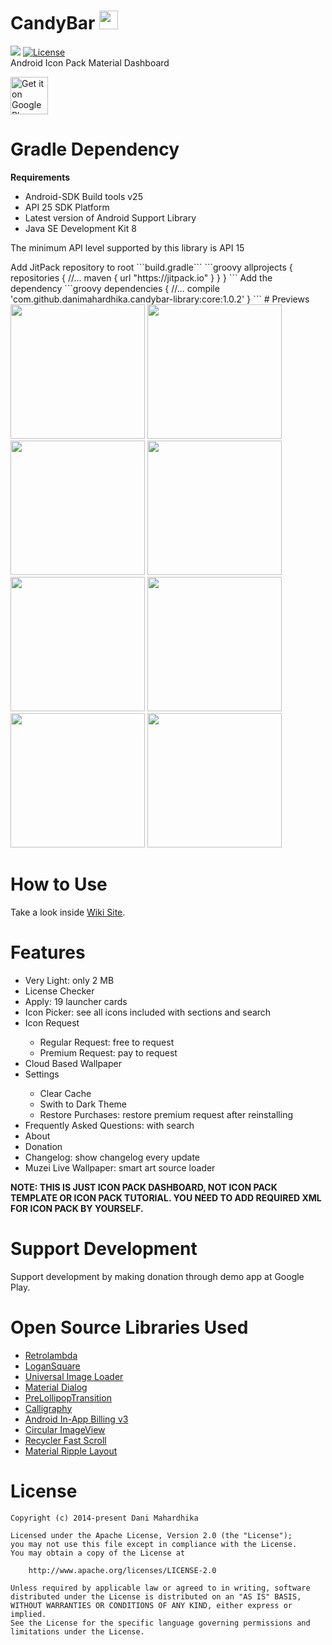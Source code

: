 # CandyBar <img src="https://drive.google.com/uc?id=0B0f4ypHfNKm5b0w5SklmMldvajg" width="30">
[![](https://jitpack.io/v/danimahardhika/candybar-library.svg)](https://jitpack.io/#danimahardhika/candybar-library) [![License](https://img.shields.io/badge/License-Apache%202.0-blue.svg)](https://opensource.org/licenses/Apache-2.0)
<br>Android Icon Pack Material Dashboard
<p><a href="https://play.google.com/store/apps/details?id=com.material.dashboard.candybar.demo">
<img alt="Get it on Google Play" src="https://camo.githubusercontent.com/bdaf711a93d64d0bb5e5abfc346a8b84ea47f164/68747470733a2f2f706c61792e676f6f676c652e636f6d2f696e746c2f656e5f75732f6261646765732f696d616765732f67656e657269632f656e2d706c61792d62616467652e706e67" height="60" data-canonical-src="https://play.google.com/intl/en_us/badges/images/generic/en_badge_web_generic.png" style="max-width:100%;">
</a></p>

# Gradle Dependency
**Requirements**
<ul>
<li>Android-SDK Build tools v25</li>
<li>API 25 SDK Platform</li>
<li>Latest version of Android Support Library</li>
<li>Java SE Development Kit 8</li>
</ul>
<p>The minimum API level supported by this library is API 15</p>
Add JitPack repository to root ```build.gradle```
```groovy
allprojects {
    repositories {
        //...
        maven { url "https://jitpack.io" }
    }
}
```
Add the dependency
```groovy
dependencies {
    //...
    compile 'com.github.danimahardhika.candybar-library:core:1.0.2'
}
```
# Previews
<img src="https://raw.githubusercontent.com/danimahardhika/candybar-library/master/screenshots/home.jpg" width="215">
<img src="https://raw.githubusercontent.com/danimahardhika/candybar-library/master/screenshots/navigation_drawer.jpg" width="215">
<img src="https://raw.githubusercontent.com/danimahardhika/candybar-library/master/screenshots/changelog.jpg" width="215">
<img src="https://raw.githubusercontent.com/danimahardhika/candybar-library/master/screenshots/icon_request.jpg" width="215">
<img src="https://raw.githubusercontent.com/danimahardhika/candybar-library/master/screenshots/cloud_wallpapers.jpg" width="215">
<img src="https://raw.githubusercontent.com/danimahardhika/candybar-library/master/screenshots/icons.jpg" width="215">
<img src="https://raw.githubusercontent.com/danimahardhika/candybar-library/master/screenshots/settings.jpg" width="215">
<img src="https://raw.githubusercontent.com/danimahardhika/candybar-library/master/screenshots/about.jpg" width="215">

# How to Use
Take a look inside <a href="https://github.com/danimahardhika/candybar-library/wiki" target="_blank">Wiki Site</a>.

# Features
<ul>
<li>Very Light: only 2 MB</li>
<li>License Checker</li>
<li>Apply: 19 launcher cards</li>
<li>Icon Picker: see all icons included with sections and search</li>
<li>Icon Request</li>
    <ul>
    <li>Regular Request: free to request</li>
    <li>Premium Request: pay to request</li>
    </ul>
<li>Cloud Based Wallpaper</li>
<li>Settings</li>
    <ul>
    <li>Clear Cache</li>
    <li>Swith to Dark Theme</li>
    <li>Restore Purchases: restore premium request after reinstalling</li>
    </ul>
<li>Frequently Asked Questions: with search</li>
<li>About</li>
<li>Donation</li>
<li>Changelog: show changelog every update</li>
<li>Muzei Live Wallpaper: smart art source loader</li>
</ul>

**NOTE: THIS IS JUST ICON PACK DASHBOARD, NOT ICON PACK TEMPLATE OR ICON PACK TUTORIAL. YOU NEED TO ADD REQUIRED XML FOR ICON PACK BY YOURSELF.**

# Support Development
Support development by making donation through demo app at Google Play.

# Open Source Libraries Used
<ul>
<li><a href="https://github.com/evant/gradle-retrolambda">Retrolambda</a></li>
<li><a href="https://github.com/bluelinelabs/LoganSquare">LoganSquare</a></li>
<li><a href="https://github.com/nostra13/Android-Universal-Image-Loader">Universal Image Loader</a></li>
<li><a href="https://github.com/afollestad/material-dialogs">Material Dialog</a></li>
<li><a href="https://github.com/takahirom/PreLollipopTransition">PreLollipopTransition</a></li>
<li><a href="https://github.com/chrisjenx/Calligraphy">Calligraphy</a></li>
<li><a href="https://github.com/anjlab/android-inapp-billing-v3">Android In-App Billing v3</a></li>
<li><a href="https://github.com/lopspower/CircularImageView">Circular ImageView</a></li>
<li><a href="https://github.com/plusCubed/recycler-fast-scroll">Recycler Fast Scroll </a></li>
<li><a href="https://github.com/balysv/material-ripple">Material Ripple Layout</a></li>
</ul>

# License
```
Copyright (c) 2014-present Dani Mahardhika

Licensed under the Apache License, Version 2.0 (the "License");
you may not use this file except in compliance with the License.
You may obtain a copy of the License at

    http://www.apache.org/licenses/LICENSE-2.0

Unless required by applicable law or agreed to in writing, software
distributed under the License is distributed on an "AS IS" BASIS,
WITHOUT WARRANTIES OR CONDITIONS OF ANY KIND, either express or implied.
See the License for the specific language governing permissions and
limitations under the License.
```
